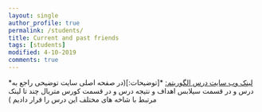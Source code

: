 ```yaml
---
layout: single
author_profile: true
permalink: /students/
title: Current and past friends
tags: [students]
modified: 4-10-2019
comments: true
---
```

*[لینک وب سایت درس الگوریتم:](https://sarina-sh.github.io/course_algorithm/syllabus/)
*[توضیحات:](در صفحه اصلی سایت توضیحی راجع به درس و در قسمت سیلابس اهداف و نتیجه درس و در قسمت کورس متریال چند تا  لینک مرتبط با شاخه های مختلف این درس را قرار دادیم )